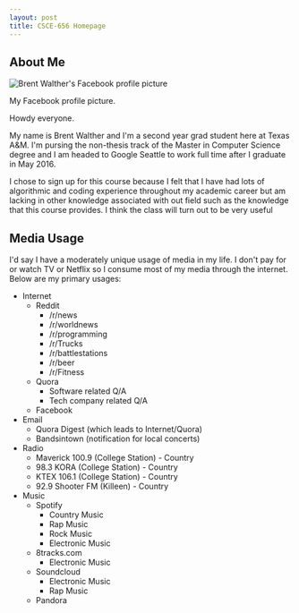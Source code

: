 ```yaml
---
layout: post
title: CSCE-656 Homepage
---
```


## About Me

<div class="float-right media-object">
  <img src="https://graph.facebook.com/1377279049/picture?width=200&height=200" alt="Brent Walther's Facebook profile picture"><br>
  <p class="photo-caption">My Facebook profile picture.</p>
</div>

Howdy everyone.

My name is Brent Walther and I'm a second year grad student here at Texas A&amp;M. I'm pursing the non-thesis track of the Master in Computer Science degree and I am headed to Google Seattle to work full time after I graduate in May 2016.

I chose to sign up for this course because I felt that I have had lots of algorithmic and coding experience throughout my academic career but am lacking in other knowledge associated with out field such as the knowledge that this course provides. I think the class will turn out to be very useful

## Media Usage

I'd say I have a moderately unique usage of media in my life. I don't pay for or watch TV or Netflix so I consume most of my media through the internet. Below are my primary usages:

- Internet
  - Reddit
    - /r/news
    - /r/worldnews
    - /r/programming
    - /r/Trucks
    - /r/battlestations
    - /r/beer
    - /r/Fitness
  - Quora
    - Software related Q/A
    - Tech company related Q/A
  - Facebook
- Email
  - Quora Digest (which leads to Internet/Quora)
  - Bandsintown (notification for local concerts)
- Radio
  - Maverick 100.9 (College Station) - Country
  - 98.3 KORA (College Station) - Country
  - KTEX 106.1 (College Station) - Country
  - 92.9 Shooter FM (Killeen) - Country
- Music
  - Spotify
    - Country Music
    - Rap Music
    - Rock Music
    - Electronic Music
  - 8tracks.com
    - Electronic Music
  - Soundcloud
    - Electronic Music
    - Rap Music
  - Pandora
